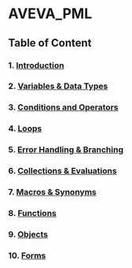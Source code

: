 # AVEVA_PML
## Table of Content
### 1. [Introduction](./1.%20Introduction/README.md)
### 2. [Variables & Data Types](./2.%20Variables%20&%20Data%20Types/README.md)
### 3. [Conditions and Operators](./3.%20Conditions%20and%20Operators/README.md)
### 4. [Loops](./4.%20Loops/README.md)
### 5. [Error Handling & Branching](./5.%20Error%20Handling%20&%20Branching/README.md)
### 6. [Collections & Evaluations](./6.%20Collections%20&%20Evaluations/README.md)
### 7. [Macros & Synonyms](./7.%20Macros%20And%20Synonyms/README.md)
### 8. [Functions](./8.%20Functions/README.md)
### 9. [Objects](./8.%20Functions/README.md)
### 10. [Forms](./10.%20Forms/README.md)